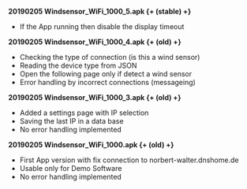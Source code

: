 **20190205 Windsensor_WiFi_1000_5.apk {+ (stable) +}**

* If the App running then disable the display timeout

**20190205 Windsensor_WiFi_1000_4.apk {+ (old) +}**

* Checking the type of connection (is this a wind sensor)
* Reading the device type from JSON
* Open the following page only if detect a wind sensor
* Error handling by incorrect connections (messageing)

**20190205 Windsensor_WiFi_1000_3.apk {+ (old) +}**

* Added a settings page with IP selection
* Saving the last IP in a data base
* No error handling implemented

**20190205 Windsensor_WiFi_1000.apk {+ (old) +}**

* First App version with fix connection to norbert-walter.dnshome.de
* Usable only for Demo Software
* No error handling implemented
